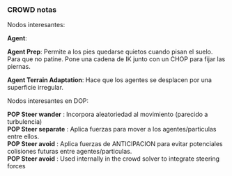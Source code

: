 ### CROWD notas ###   




Nodos interesantes:

**Agent**: 

**Agent Prep**: Permite a los pies quedarse quietos cuando pisan el suelo. Para que no patine. Pone una cadena de IK junto con un CHOP para fijar las piernas.

**Agent Terrain Adaptation**: Hace que los agentes se desplacen por una superficie irregular.

Nodos interesantes en DOP:

**POP Steer wander** : Incorpora aleatoriedad al movimiento (parecido a turbulencia)   
**POP Steer separate** : Aplica fuerzas para mover a los agentes/particulas entre ellos.   
**POP Steer avoid** : Aplica fuerzas de ANTICIPACION para evitar potenciales colisiones futuras entre agentes/particulas.   
**POP Steer avoid** : Used internally in the crowd solver to integrate steering forces   


